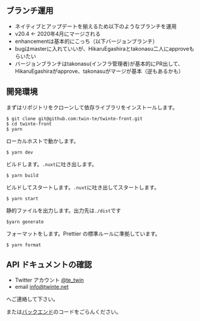 ## ブランチ運用

- ネイティブとアップデートを揃えるため以下のようなブランチを運用
- v20.4 ← 2020年4月にマージされる
- enhancementは基本的にこっち（以下バージョンブランチ）
- bugはmasterに入れていいが、HikaruEgashiraとtakonasu二人にapproveもらいたい
- バージョンブランチはtakonasu(インフラ管理者)が基本的にPR出して、HikaruEgashiraがapprove、takonasuがマージが基本（逆もあるかも）

## 開発環境

まずはリポジトリをクローンして依存ライブラリをインストールします。

```
$ git clone git@github.com:twin-te/twinte-front.git
$ cd twinte-front
$ yarn
```

ローカルホストで動かします。

```
$ yarn dev
```

ビルドします。`.nuxt`に吐き出します。

```
$ yarn build
```

ビルドしてスタートします。`.nuxt`に吐き出してスタートします。

```
$ yarn start
```

静的ファイルを出力します。出力先は`./dist`です

```
$yarn generate
```

フォーマットをします。Prettier の標準ルールに準拠しています。

```
$ yarn format
```

## API ドキュメントの確認

- Twitter アカウント [@te_twin](https://twitter.com/te_twin)
- email info@twinte.net

へご連絡して下さい。

または[バックエンド](https://github.com/twin-te/twinte-server)のコードをごらんください。
